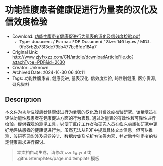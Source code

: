 # 功能性腹患者健康促进行为量表的汉化及信效度检验

- Download: [功能性腹患者健康促进行为量表的汉化及信效度检验.pdf](功能性腹患者健康促进行为量表的汉化及信效度检验.pdf)
    - Type: document / Format: PDF Document / Size: 146 bytes / MD5: 9fe3cb2b7313dc79bb477bc8fde184a7
- Original Link: http://www.zjyfyxzz.com/CN/article/downloadArticleFile.do?attachType=PDF&id=2630
- Creator: Unknown
- Archived Date: 2024-10-30 06:40:11
- Tags: 功能性腹患者, 健康促进, 量表汉化, 信效度检验, 跨性别健康, 医疗资源, 研究资料

## Description

本文件为功能性腹患者健康促进行为量表的汉化及其信效度检验研究。该量表旨在评估功能性腹患者在健康促进方面的行为表现, 通过对量表的有效性和可靠性进行检验，提供客观的测评工具，以便于医疗工作者和研究人员在临床实践和研究中更好地评估患者的健康促进行为。虽然无法从PDF中提取具体文本信息，但可以推测，该研究可能涉及问卷设计、数据收集及分析方法等内容，并对跨性别患者的特定健康需求进行探讨。

> 本文档自动生成，请修改 config.yml 或 .github/templates/page.md.template 模板
